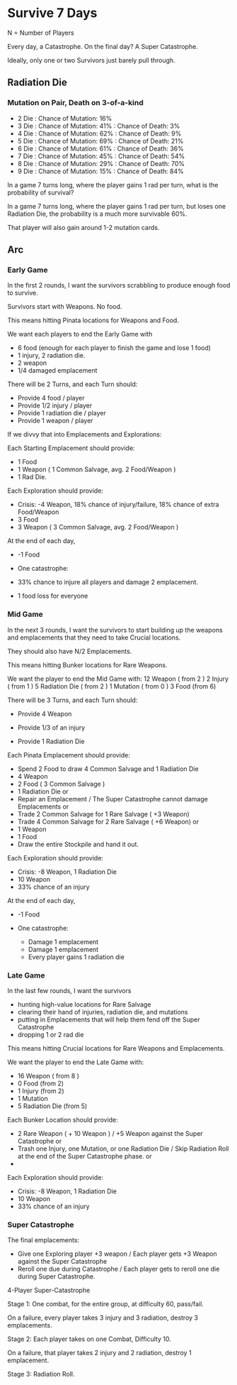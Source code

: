 
Survive 7 Days  
==============

N = Number of Players

Every day, a Catastrophe. On the final day? A Super Catastrophe. 

Ideally, only one or two Survivors just barely pull through. 

Radiation Die 
-------------


### Mutation on Pair, Death on 3-of-a-kind ###
- 2 Die : Chance of Mutation: 16%
- 3 Die : Chance of Mutation: 41% : Chance of Death: 3% 
- 4 Die : Chance of Mutation: 62% : Chance of Death: 9% 
- 5 Die : Chance of Mutation: 69% : Chance of Death: 21%
- 6 Die : Chance of Mutation: 61% : Chance of Death: 36%
- 7 Die : Chance of Mutation: 45% : Chance of Death: 54%
- 8 Die : Chance of Mutation: 29% : Chance of Death: 70%
- 9 Die : Chance of Mutation: 15% : Chance of Death: 84% 

In a game 7 turns long, where the player gains 1 rad per turn, what is the probability of survival?  

In a game 7 turns long, where the player gains 1 rad per turn, but loses one Radiation Die, the probability is a much more survivable 60%.

That player will also gain around 1-2 mutation cards. 

Arc
---

### Early Game ###

In the first 2 rounds, I want the survivors scrabbling to produce enough food to survive. 

Survivors start with Weapons. No food. 

This means hitting Pinata locations for Weapons and Food. 

We want each players to end the Early Game with 
- 6 food (enough for each player to finish the game and lose 1 food)
- 1 injury, 2 radiation die. 
- 2 weapon
- 1/4 damaged emplacement

There will be 2 Turns, and each Turn should: 

- Provide 4 food / player
- Provide 1/2 injury / player
- Provide 1 radiation die / player
- Provide 1 weapon / player

If we divvy that into Emplacements and Explorations:

Each Starting Emplacement should provide: 
- 1 Food
- 1 Weapon
( 1 Common Salvage, avg. 2 Food/Weapon ) 
- 1 Rad Die. 

Each Exploration should provide: 
- Crisis: -4 Weapon, 18% chance of injury/failure, 18% chance of extra Food/Weapon
- 3 Food 
- 3 Weapon
( 3 Common Salvage, avg. 2 Food/Weapon ) 

At the end of each day, 
- -1 Food 

- One catastrophe: 
 - 33% chance to injure all players and damage 2 emplacement.
 - 1 food loss for everyone 

### Mid Game ###

In the next 3 rounds, I want the survivors to start building up the weapons and emplacements that they need to take Crucial locations.

They should also have N/2 Emplacements. 

This means hitting Bunker locations for Rare Weapons. 

We want the player to end the Mid Game with:
12 Weapon ( from 2 ) 
2 Injury ( from 1 ) 
5 Radiation Die ( from 2 ) 
1 Mutation ( from 0 )
3 Food (from 6)

There will be 3 Turns, and each Turn should: 
- Provide 4 Weapon

- Provide 1/3 of an injury
- Provide 1 Radiation Die

Each Pinata Emplacement should provide:
- Spend 2 Food to draw 4 Common Salvage and 1 Radiation Die
- 4 Weapon 
- 2 Food 
    ( 3 Common Salvage )
- 1 Radiation Die
or
- Repair an Emplacement / The Super Catastrophe cannot damage Emplacements
or
- Trade 2 Common Salvage for 1 Rare Salvage ( +3 Weapon)  
- Trade 4 Common Salvage for 2 Rare Salvage ( +6 Weapon) 
or
- 1 Weapon
- 1 Food
- Draw the entire Stockpile and hand it out. 

Each Exploration should provide: 
- Crisis: -8 Weapon, 1 Radiation Die
- 10 Weapon
- 33% chance of an injury

At the end of each day, 
- -1 Food

- One catastrophe: 
    - Damage 1 emplacement
    - Damage 1 emplacement
    - Every player gains 1 radiation die 

### Late Game ###

In the last few rounds, I want the survivors 
* hunting high-value locations for Rare Salvage 
* clearing their hand of injuries, radiation die, and mutations 
* putting in Emplacements that will help them fend off the Super Catastrophe
* dropping 1 or 2 rad die

This means hitting Crucial locations for Rare Weapons and Emplacements. 

We want the player to end the Late Game with: 
- 16 Weapon ( from 8 ) 
- 0 Food (from 2)
- 1 Injury (from 2)
- 1 Mutation 
- 5 Radiation Die (from 5)

Each Bunker Location should provide: 
- 2 Rare Weapon ( + 10 Weapon ) / +5 Weapon against the Super Catastrophe 
or
- Trash one Injury, one Mutation, or one Radiation Die / Skip Radiation Roll at the end of the Super Catastrophe phase. 
or
-  

Each Exploration should provide: 
- Crisis: -8 Weapon, 1 Radiation Die
- 10 Weapon
- 33% chance of an injury


### Super Catastrophe ###

The final emplacements: 
- Give one Exploring player +3 weapon / Each player gets +3 Weapon against the Super Catastrophe
- Reroll one due during Catastrophe / Each player gets to reroll one die during Super Catastrophe. 

4-Player Super-Catastrophe 

Stage 1: 
One combat, for the entire group, at difficulty 60, pass/fail. 

On a failure, every player takes 3 injury and 3 radiation, destroy 3 emplacements.

Stage 2: 
Each player takes on one Combat, Difficulty 10.

On a failure, that player takes 2 injury and 2 radiation, destroy 1 emplacement. 

Stage 3: 
Radiation Roll.
